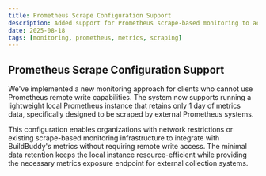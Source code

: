```yaml
---
title: Prometheus Scrape Configuration Support
description: Added support for Prometheus scrape-based monitoring to accommodate clients that cannot use remote write approaches, now offering a lightweight local Prometheus instance with 1-day data retention for metric collection.
date: 2025-08-18
tags: [monitoring, prometheus, metrics, scraping]
---
```


## Prometheus Scrape Configuration Support

We've implemented a new monitoring approach for clients who cannot use Prometheus remote write capabilities. The system now supports running a lightweight local Prometheus instance that retains only 1 day of metrics data, specifically designed to be scraped by external Prometheus systems.

This configuration enables organizations with network restrictions or existing scrape-based monitoring infrastructure to integrate with BuildBuddy's metrics without requiring remote write access. The minimal data retention keeps the local instance resource-efficient while providing the necessary metrics exposure endpoint for external collection systems.
